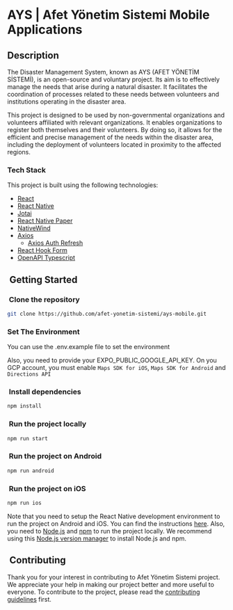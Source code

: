 # AYS | Afet Yönetim Sistemi Mobile Applications

## Description

The Disaster Management System, known as AYS (AFET YÖNETİM SİSTEMİ), is an open-source and voluntary project. Its aim is to effectively manage the needs that arise during a natural disaster. It facilitates the coordination of processes related to these needs between volunteers and institutions operating in the disaster area.

This project is designed to be used by non-governmental organizations and volunteers affiliated with relevant organizations. It enables organizations to register both themselves and their volunteers. By doing so, it allows for the efficient and precise management of the needs within the disaster area, including the deployment of volunteers located in proximity to the affected regions.

### Tech Stack

This project is built using the following technologies:

- [React](https://reactjs.org/)
- [React Native](https://reactnative.dev/)
- [Jotai](https://jotai.org/)
- [React Native Paper](https://reactnativepaper.com/)
- [NativeWind](https://www.nativewind.dev/)
- [Axios](https://axios-http.com/)
  - [Axios Auth Refresh](https://github.com/Flyrell/axios-auth-refresh)
- [React Hook Form](https://react-hook-form.com/)
- [OpenAPI Typescript](https://www.npmjs.com/package/openapi-typescript)

##  Getting Started

###  Clone the repository

```bash
git clone https://github.com/afet-yonetim-sistemi/ays-mobile.git
```

### Set The Environment

You can use the .env.example file to set the environment

Also, you need to provide your EXPO_PUBLIC_GOOGLE_API_KEY. On you GCP account, you must enable `Maps SDK for iOS`, `Maps SDK for Android` and `Directions API`

###  Install dependencies

```bash
npm install
```

###  Run the project locally

```bash
npm run start
```

###  Run the project on Android

```bash
npm run android
```

###  Run the project on iOS

```bash
npm run ios
```

Note that you need to setup the React Native development environment to run the project on Android and iOS. You can find the instructions [here](https://reactnative.dev/docs/environment-setup). Also, you need to [Node.js](https://nodejs.org/en/) and [npm](https://www.npmjs.com/) to run the project locally. We recommend using this [Node.js version manager](.nvmrc) to install Node.js and npm.

##  Contributing

Thank you for your interest in contributing to Afet Yönetim Sistemi project. We appreciate your help in making our project better and more useful to everyone. To contribute to the project, please read the [contributing guidelines](CONTRIBUTING.md) first.
